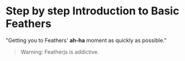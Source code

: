 # Step by step Introduction to Basic Feathers

"Getting you to Feathers' **ah-ha** moment as quickly as possible."

> Warning: Featherjs is addictive.
